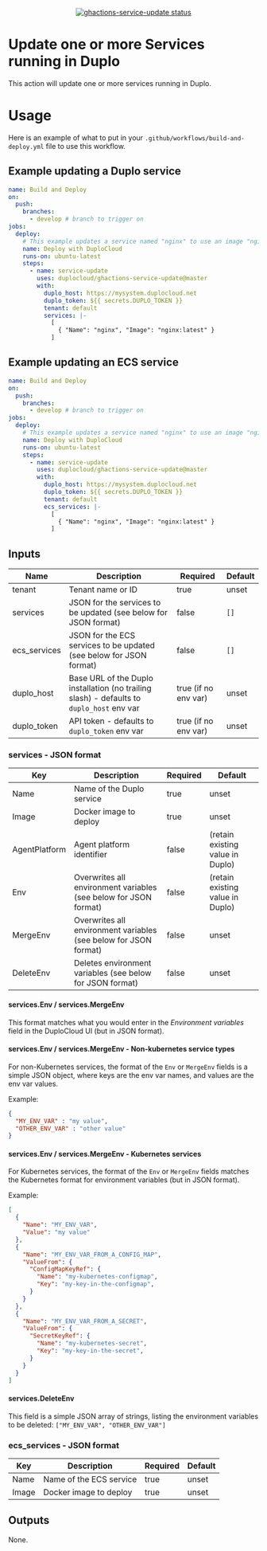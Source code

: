 <p align="center">
  <a href="https://github.com/duplocloud/ghactions-service-update/actions"><img alt="ghactions-service-update status" src="https://github.com/duplocloud/ghactions-service-update/workflows/build-test/badge.svg"></a>
</p>

# Update one or more Services running in Duplo

This action will update one or more services running in Duplo.

# Usage

Here is an example of what to put in your `.github/workflows/build-and-deploy.yml` file to use this workflow.

## Example updating a Duplo service

```yaml
name: Build and Deploy
on:
  push:
    branches:
      - develop # branch to trigger on
jobs:
  deploy:
    # This example updates a service named "nginx" to use an image "nginx:latest"
    name: Deploy with DuploCloud
    runs-on: ubuntu-latest
    steps:
      - name: service-update
        uses: duplocloud/ghactions-service-update@master
        with:
          duplo_host: https://mysystem.duplocloud.net
          duplo_token: ${{ secrets.DUPLO_TOKEN }}
          tenant: default
          services: |-
            [
              { "Name": "nginx", "Image": "nginx:latest" }
            ]
```

## Example updating an ECS service

```yaml
name: Build and Deploy
on:
  push:
    branches:
      - develop # branch to trigger on
jobs:
  deploy:
    # This example updates a service named "nginx" to use an image "nginx:latest"
    name: Deploy with DuploCloud
    runs-on: ubuntu-latest
    steps:
      - name: service-update
        uses: duplocloud/ghactions-service-update@master
        with:
          duplo_host: https://mysystem.duplocloud.net
          duplo_token: ${{ secrets.DUPLO_TOKEN }}
          tenant: default
          ecs_services: |-
            [
              { "Name": "nginx", "Image": "nginx:latest" }
            ]
```

## Inputs

| Name | Description | Required | Default |
|------|-------------|----------|---------|
| tenant | Tenant name or ID | true | unset |
| services | JSON for the services to be updated (see below for JSON format) | false | `[]` |
| ecs_services | JSON for the ECS services to be updated (see below for JSON format) | false | `[]` |
| duplo_host | Base URL of the Duplo installation (no trailing slash) - defaults to `duplo_host` env var | true (if no env var) | unset |
| duplo_token | API token - defaults to `duplo_token` env var | true (if no env var) | unset |

### services - JSON format

| Key | Description | Required | Default |
|------|-------------|----------|---------|
| Name | Name of the Duplo service | true | unset |
| Image | Docker image to deploy | true | unset |
| AgentPlatform | Agent platform identifier | false | (retain existing value in Duplo) |
| Env | Overwrites all environment variables (see below for JSON format) | false | (retain existing value in Duplo) |
| MergeEnv | Overwrites all environment variables (see below for JSON format) | false | unset |
| DeleteEnv | Deletes environment variables (see below for JSON format) | false | unset |

#### services.Env / services.MergeEnv

This format matches what you would enter in the *Environment variables* field in the DuploCloud UI (but in JSON format).

#### services.Env / services.MergeEnv - Non-kubernetes service types

For non-Kubernetes services, the format of the `Env` or `MergeEnv` fields is a simple JSON object, where keys are the env var names, and values are the env var values.

Example:

```json
{
  "MY_ENV_VAR" : "my value",
  "OTHER_ENV_VAR" : "other value"
}
```

#### services.Env / services.MergeEnv - Kubernetes services

For Kubernetes services, the format of the `Env` or `MergeEnv` fields matches the Kubernetes format for environment variables (but in JSON format).

Example:

```json
[
  {
    "Name": "MY_ENV_VAR",
    "Value": "my value"
  },
  {
    "Name": "MY_ENV_VAR_FROM_A_CONFIG_MAP",
    "ValueFrom": {
      "ConfigMapKeyRef": {
        "Name": "my-kubernetes-configmap",
        "Key": "my-key-in-the-configmap",
      }
    }
  },
  {
    "Name": "MY_ENV_VAR_FROM_A_SECRET",
    "ValueFrom": {
      "SecretKeyRef": {
        "Name": "my-kubernetes-secret",
        "Key": "my-key-in-the-secret",
      }
    }
  }
]
```

#### services.DeleteEnv

This field is a simple JSON array of strings, listing the environment variables to be deleted: `["MY_ENV_VAR", "OTHER_ENV_VAR"]`

### ecs_services - JSON format

| Key | Description | Required | Default |
|------|-------------|----------|---------|
| Name | Name of the ECS service | true | unset |
| Image | Docker image to deploy | true | unset |

## Outputs

None.
